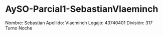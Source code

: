 # AySO-Parcial1-SebastianVlaeminch

Nombre: Sebastian
Apellido: Vlaeminch
Legajo: 43740401
División: 317 Turno Noche
